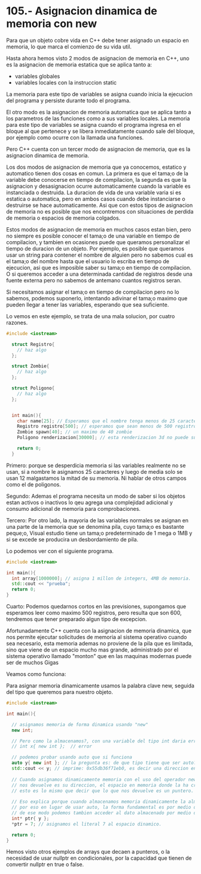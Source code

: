105.- Asignacion dinamica de memoria con new
===

Para que un objeto cobre vida en C++ debe tener asignado un espacio en memoria,
lo que marca el comienzo de su vida util.

Hasta ahora hemos visto 2 modos de asignacion de memoria en C++, uno es la
asignacion de memoria  estatica que se aplica tanto a:
*   variables globales
*   variables locales con la instruccion static

La memoria para este tipo de variables se asigna cuando inicia la ejecucion del
programa y persiste durante todo el programa.

El otro modo es la asignacion de memoria automatica que se aplica tanto a los
parametros de las funciones como a sus variables locales. La memoria para este
tipo de variables se asigna cuando el programa ingresa en el bloque al que
pertenece y se libera inmediatamente cuando sale del bloque, por ejemplo como
ocurre con la llamada una funciones.

Pero C++ cuenta con un tercer modo de asignacion de memoria, que es la
asignacion dinamica de memoria.

Los dos modos de asignacion de memoria que ya conocemos, estatico y automatico
tienen dos cosas en comun. La primera es que el tama;o de la variable debe
conocerse en tiempo de compilacion, la segunda es que la asignacion y
desasignacion ocurre automaticamente cuando la variable es instanciada o
destruida. La duracion de vida de una variable varia si es estatica o
automatica, pero en ambos casos cuando debe instanciarse o destruirse se hace
automaticamente. Asi que con estos tipos de asignacion de memoria no es posible
que nos encontremos con situaciones de perdida de memoria o espacios de memoria
colgados.

Estos modos de asignacion de memoria en muchos casos estan bien, pero no
siempre es posible conocer el tama;o de una variable en tiempo de compilacion,
y tambien en ocasiones puede que queramos personalizar el tiempo de duracion de
un objeto. Por ejemplo, es posible que queramos usar un string para contener el
nombre de alguien pero no sabemos cual es el tama;o del nombre hasta que el
usuario lo escriba en tiempo de ejecucion, asi que es imposible saber su tama;o
en tiempo de compilacion. O si queremos acceder a una determinada cantidad de
registros desde una fuente externa pero no sabemos de antemano cuantos
registros seran.

Si necesitamos asignar el tama;o en tiempo de compilacion pero no lo sabemos,
podemos suponerlo, intentando adivinar el tama;o maximo que pueden llegar a
tener las variables, esperando que sea suficiente.

Lo vemos en este ejemplo, se trata de una mala solucion, por cuatro razones.

```cpp
#include <iostream>

  struct Registro{
    // haz algo
  };

  struct Zombie{
    // haz algo
  };

  struct Poligono{
    // haz algo
  };


  int main(){
    char name[25]; // Esperamos que el nombre tenga menos de 25 caracteres
    Registro registro[500]; // esperamos que sean menos de 500 registros
    Zombie spawn[40]; // un maximo de 40 zombie 
    Poligono renderizacion[30000]; // esta renderizacion 3d no puede superar msa de 30000 poligonos

    return 0;
  }

```

Primero: porque se desperdicia memoria si las variables realmente no se usan,
si a nombre le asignamos 25 caracteres y luego de media solo se usan 12
malgastamos la mitad de su memoria. Ni hablar de otros campos como el de
poligonos.

Segundo: Ademas el programa necesita un modo de saber si los objetos estan
activos o inactivos lo qeu agrega una complejidad adicional y consumo adicional
de memoria para comprobaciones.

Tercero: Por otro lado,  la mayoria de las variables normales se asignan en una
parte de la memoria que se denomina pila, cuyo tama;o es bastante peque;o,
Visual estudio tiene un tama;o predeterminado de 1 mega o 1MB y si se excede se
producira un desbordamiento de pila.

Lo podemos ver con el siguiente programa.

```cpp
#include <iostream>

int main(){
  int array[1000000]; // asigna 1 millon de integers, 4MB de memoria.
  std::cout << "prueba";
  return 0;
}
```

Cuarto: Podemos quedarnos cortos en las previsiones, supongamos que esperamos
leer como maximo 500 registros, pero resulta que son 600, tendremos que tener
preparado algun tipo de excepcion.

Afortunadamente C++ cuenta con la asignacion de memoria dinamica, que nos
permite ejecutar solicitudes de memoria al sistema operativo cuando sea
necesario, esta memoria ademas no proviene de la pila que es limitada, sino que
viene de un espacio mucho mas grande, administrado por el sistema operativo
llamado "monton" que en las maquinas modernas puede ser de muchos Gigas

Veamos como funciona:

Para asignar memoria dinamicamente usamos la palabra clave new, seguida del tipo que queremos para nuestro objeto.

```cpp
#include <iostream>

int main(){

  // asignamos memoria de forma dinamica usando "new"
  new int; 

  // Pero como la almacenamos?, con una variable del tipo int daria error.
  // int x{ new int };  // error 

  // podemos probar usando auto que si funciona
  auto y{ new int }; // la pregunta es: de que tipo tiene que ser auto? porque no funciona con int?
  std::cout << y; // imprime: 0x55db36f71eb0, es decir una direccion en memoria
  
  // Cuando asignamos dinamicamente memoria con el uso del operador new, lo que
  // nos devuelve es su direccion, el espacio en memoria donde la ha creado.
  // esto es lo mismo que decir que lo que nos devuelve es un puntero.
  
  // Eso explica porque cuando almacenamos memoria dinamicamente la almacenamos en un punter 
  // por eso en lugar de usar auto, la forma fundamental es por medio de punteros.
  // de ese modo podemos tambien acceder al dato almacenado por medio de la indireccion
  int* ptr{ y };
  *ptr = 7; // asignamos el literal 7 al espacio dinamico.

  return 0;
}
```

Hemos visto otros ejemplos de arrays que decaen a punteros, o la necesidad de usar nullptr en condicionales, por la capacidad que tienen de convertir nullptr en true o false.


